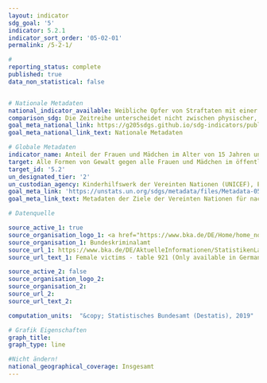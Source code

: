```yaml
---
layout: indicator
sdg_goal: '5'
indicator: 5.2.1
indicator_sort_order: '05-02-01'
permalink: /5-2-1/

#
reporting_status: complete
published: true
data_non_statistical: false


# Nationale Metadaten
national_indicator_available: Weibliche Opfer von Straftaten mit einer aktuellen oder früheren intimen Beziehung zum Verdächtigen
comparison_sdg: Die Zeitreihe unterscheidet nicht zwischen physischer, sexueller und psychischer Gewalt.
goal_meta_national_link: https://g205sdgs.github.io/sdg-indicators/public/MetaDe/5.2.1.pdf
goal_meta_national_link_text: Nationale Metadaten

# Globale Metadaten
indicator_name: Anteil der Frauen und Mädchen im Alter von 15 Jahren und älter, die sich in ihrer jetzigen oder früheren Partnerschaft physischer, sexueller oder psychischer Gewalt durch ihren aktuellen oder früheren Intimpartner in den vergangenen 12 Monaten ausgesetzt waren, nach Art der Gewalt und Alter
target: Alle Formen von Gewalt gegen alle Frauen und Mädchen im öffentlichen und im privaten Bereich einschließlich des Menschenhandels und sexueller und anderer Formen der Ausbeutung beseitigen
target_id: '5.2'
un_designated_tier: '2'
un_custodian_agency: Kinderhilfswerk der Vereinten Nationen (UNICEF), Einheit der Vereinten Nationen für Gleichstellung und Ermächtigung der Frauen (UN Women), Bevölkerungsfonds der Vereinten Nationen (UNFPA), Weltgesundheitsorganisation (WHO), Büro der Vereinten Nationen für Drogen- und Verbrechensbekämpfung (UNODC)
goal_meta_link: 'https://unstats.un.org/sdgs/metadata/files/Metadata-05-02-01.pdf'
goal_meta_link_text: Metadaten der Ziele der Vereinten Nationen für nachhaltige Entwicklung

# Datenquelle

source_active_1: true
source_organisation_logo_1: <a href="https://www.bka.de/DE/Home/home_node.html"><img src="https://g205sdgs.github.io/sdg-indicators/public/logos/bka.png" alt="Logo BKA" /></a>
source_organisation_1: Bundeskriminalamt
source_url_1: https://www.bka.de/DE/AktuelleInformationen/StatistikenLagebilder/PolizeilicheKriminalstatistik/PKS2016/Zeitreihen/zeitreihenOpfer.html?nn=65720
source_url_text_1: Female victims - table 921 (Only available in German)

source_active_2: false
source_organisation_logo_2:
source_organisation_2:
source_url_2:
source_url_text_2:

computation_units:  "&copy; Statistisches Bundesamt (Destatis), 2019"

# Grafik Eigenschaften
graph_title:
graph_type: line

#Nicht ändern!
national_geographical_coverage: Insgesamt
---
```


